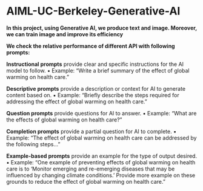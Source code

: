 # AIML-UC-Berkeley-Generative-AI

**In this project, using Generative AI, we produce text and image. Moreover, we can train image and improve its efficiency**

**We check the relative performance of different API with following prompts:**

**Instructional prompts** provide clear and specific instructions for the AI model to follow. ▪ Example: “Write a brief summary of the effect of global warming on health care.”

**Descriptive prompts** provide a description or context for AI to generate content based on. ▪ Example: “Briefly describe the steps required for addressing the effect of global warming on health care.”

**Question prompts** provide questions for AI to answer. ▪ Example: “What are the effects of global warming on health care?”

**Completion prompts** provide a partial question for AI to complete. ▪ Example: “The effect of global warming on health care can be addressed by the following steps…”

**Example-based prompts** provide an example for the type of output desired. ▪ Example: “One example of preventing effects of global warming on health care is to ‘Monitor emerging and re-emerging diseases that may be influenced by changing climate conditions.’ Provide more example on these grounds to reduce the effect of global warming on health care.”
